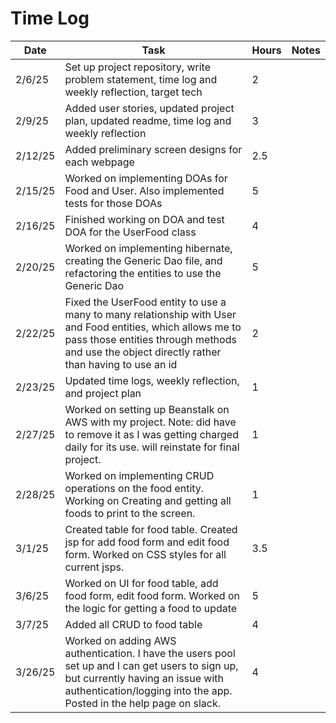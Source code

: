 # Time Log

| Date    | Task                                                                                                                                                                                                               | Hours | Notes |
|---------|--------------------------------------------------------------------------------------------------------------------------------------------------------------------------------------------------------------------|-------|-------|
| 2/6/25  | Set up project repository, write problem statement, time log and weekly reflection, target tech                                                                                                                    | 2     | 
| 2/9/25  | Added user stories, updated project plan, updated readme, time log and weekly reflection                                                                                                                           | 3     |       |
| 2/12/25 | Added preliminary screen designs for each webpage                                                                                                                                                                  | 2.5   |       |
| 2/15/25 | Worked on implementing DOAs for Food and User. Also implemented tests for those DOAs                                                                                                                               | 5     |       |
| 2/16/25 | Finished working on DOA and test DOA for the UserFood class                                                                                                                                                        | 4     |       |
| 2/20/25 | Worked on implementing hibernate, creating the Generic Dao file, and refactoring the entities to use the Generic Dao                                                                                               | 5     |       |
| 2/22/25 | Fixed the UserFood entity to use a many to many relationship with User and Food entities, which allows me to <br/> pass those entities through methods and use the object directly rather than having to use an id | 2     |       |
| 2/23/25 | Updated time logs, weekly reflection, and project plan                                                                                                                                                             | 1     |       |
| 2/27/25 | Worked on setting up Beanstalk on AWS with my project. Note: did have to remove it as I was getting charged daily for its use. will reinstate for final project.                                                   | 1     |       |
| 2/28/25 | Worked on implementing CRUD operations on the food entity. Working on Creating and getting all foods to print to the screen.                                                                                       | 1     |       |
| 3/1/25  | Created table for food table. Created jsp for add food form and edit food form. Worked on CSS styles for all current jsps.                                                                                         | 3.5   |       |
| 3/6/25  | Worked on UI for food table, add food form, edit food form. Worked on the logic for getting a food to update                                                                                                       | 5     |       |
| 3/7/25  | Added all CRUD to food table                                                                                                                                                                                       | 4     |       |
| 3/26/25 | Worked on adding AWS authentication. I have the users pool set up and I can get users to sign up, but currently having an issue with authentication/logging into the app. Posted in the help page on slack.        | 4     |       |
